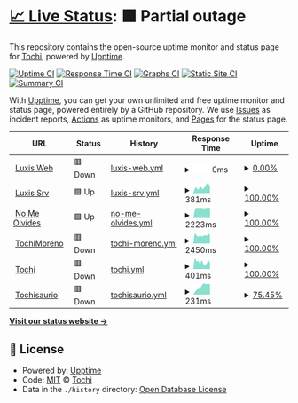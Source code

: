 # [📈 Live Status](https://tochimoreno.github.io/upptime): <!--live status--> **🟧 Partial outage**

This repository contains the open-source uptime monitor and status page for [Tochi](tochi.com.ar), powered by [Upptime](https://github.com/upptime/upptime).

[![Uptime CI](https://github.com/tochimoreno/upptime/workflows/Uptime%20CI/badge.svg)](https://github.com/tochimoreno/upptime/actions?query=workflow%3A%22Uptime+CI%22)
[![Response Time CI](https://github.com/tochimoreno/upptime/workflows/Response%20Time%20CI/badge.svg)](https://github.com/tochimoreno/upptime/actions?query=workflow%3A%22Response+Time+CI%22)
[![Graphs CI](https://github.com/tochimoreno/upptime/workflows/Graphs%20CI/badge.svg)](https://github.com/tochimoreno/upptime/actions?query=workflow%3A%22Graphs+CI%22)
[![Static Site CI](https://github.com/tochimoreno/upptime/workflows/Static%20Site%20CI/badge.svg)](https://github.com/tochimoreno/upptime/actions?query=workflow%3A%22Static+Site+CI%22)
[![Summary CI](https://github.com/tochimoreno/upptime/workflows/Summary%20CI/badge.svg)](https://github.com/tochimoreno/upptime/actions?query=workflow%3A%22Summary+CI%22)

With [Upptime](https://upptime.js.org), you can get your own unlimited and free uptime monitor and status page, powered entirely by a GitHub repository. We use [Issues](https://github.com/tochimoreno/upptime/issues) as incident reports, [Actions](https://github.com/tochimoreno/upptime/actions) as uptime monitors, and [Pages](https://tochimoreno.github.io/upptime) for the status page.

<!--start: status pages-->
<!-- This summary is generated by Upptime (https://github.com/upptime/upptime) -->
<!-- Do not edit this manually, your changes will be overwritten -->
<!-- prettier-ignore -->
| URL | Status | History | Response Time | Uptime |
| --- | ------ | ------- | ------------- | ------ |
| <img alt="" src="https://favicons.githubusercontent.com/lw.tochisaurio.com.ar" height="13"> [Luxis Web](https://lw.tochisaurio.com.ar/) | 🟥 Down | [luxis-web.yml](https://github.com/tochimoreno/upptime/commits/HEAD/history/luxis-web.yml) | <details><summary><img alt="Response time graph" src="./graphs/luxis-web/response-time-week.png" height="20"> 0ms</summary><br><a href="https://tochimoreno.github.io/upptime/history/luxis-web"><img alt="Response time 0" src="https://img.shields.io/endpoint?url=https%3A%2F%2Fraw.githubusercontent.com%2Ftochimoreno%2Fupptime%2FHEAD%2Fapi%2Fluxis-web%2Fresponse-time.json"></a><br><a href="https://tochimoreno.github.io/upptime/history/luxis-web"><img alt="24-hour response time 0" src="https://img.shields.io/endpoint?url=https%3A%2F%2Fraw.githubusercontent.com%2Ftochimoreno%2Fupptime%2FHEAD%2Fapi%2Fluxis-web%2Fresponse-time-day.json"></a><br><a href="https://tochimoreno.github.io/upptime/history/luxis-web"><img alt="7-day response time 0" src="https://img.shields.io/endpoint?url=https%3A%2F%2Fraw.githubusercontent.com%2Ftochimoreno%2Fupptime%2FHEAD%2Fapi%2Fluxis-web%2Fresponse-time-week.json"></a><br><a href="https://tochimoreno.github.io/upptime/history/luxis-web"><img alt="30-day response time 0" src="https://img.shields.io/endpoint?url=https%3A%2F%2Fraw.githubusercontent.com%2Ftochimoreno%2Fupptime%2FHEAD%2Fapi%2Fluxis-web%2Fresponse-time-month.json"></a><br><a href="https://tochimoreno.github.io/upptime/history/luxis-web"><img alt="1-year response time 0" src="https://img.shields.io/endpoint?url=https%3A%2F%2Fraw.githubusercontent.com%2Ftochimoreno%2Fupptime%2FHEAD%2Fapi%2Fluxis-web%2Fresponse-time-year.json"></a></details> | <details><summary><a href="https://tochimoreno.github.io/upptime/history/luxis-web">0.00%</a></summary><a href="https://tochimoreno.github.io/upptime/history/luxis-web"><img alt="All-time uptime 0.00%" src="https://img.shields.io/endpoint?url=https%3A%2F%2Fraw.githubusercontent.com%2Ftochimoreno%2Fupptime%2FHEAD%2Fapi%2Fluxis-web%2Fuptime.json"></a><br><a href="https://tochimoreno.github.io/upptime/history/luxis-web"><img alt="24-hour uptime 0.00%" src="https://img.shields.io/endpoint?url=https%3A%2F%2Fraw.githubusercontent.com%2Ftochimoreno%2Fupptime%2FHEAD%2Fapi%2Fluxis-web%2Fuptime-day.json"></a><br><a href="https://tochimoreno.github.io/upptime/history/luxis-web"><img alt="7-day uptime 0.00%" src="https://img.shields.io/endpoint?url=https%3A%2F%2Fraw.githubusercontent.com%2Ftochimoreno%2Fupptime%2FHEAD%2Fapi%2Fluxis-web%2Fuptime-week.json"></a><br><a href="https://tochimoreno.github.io/upptime/history/luxis-web"><img alt="30-day uptime 0.00%" src="https://img.shields.io/endpoint?url=https%3A%2F%2Fraw.githubusercontent.com%2Ftochimoreno%2Fupptime%2FHEAD%2Fapi%2Fluxis-web%2Fuptime-month.json"></a><br><a href="https://tochimoreno.github.io/upptime/history/luxis-web"><img alt="1-year uptime 0.00%" src="https://img.shields.io/endpoint?url=https%3A%2F%2Fraw.githubusercontent.com%2Ftochimoreno%2Fupptime%2FHEAD%2Fapi%2Fluxis-web%2Fuptime-year.json"></a></details>
| <img alt="" src="https://favicons.githubusercontent.com/ls.tochisaurio.com.ar" height="13"> [Luxis Srv](https://ls.tochisaurio.com.ar) | 🟩 Up | [luxis-srv.yml](https://github.com/tochimoreno/upptime/commits/HEAD/history/luxis-srv.yml) | <details><summary><img alt="Response time graph" src="./graphs/luxis-srv/response-time-week.png" height="20"> 381ms</summary><br><a href="https://tochimoreno.github.io/upptime/history/luxis-srv"><img alt="Response time 429" src="https://img.shields.io/endpoint?url=https%3A%2F%2Fraw.githubusercontent.com%2Ftochimoreno%2Fupptime%2FHEAD%2Fapi%2Fluxis-srv%2Fresponse-time.json"></a><br><a href="https://tochimoreno.github.io/upptime/history/luxis-srv"><img alt="24-hour response time 427" src="https://img.shields.io/endpoint?url=https%3A%2F%2Fraw.githubusercontent.com%2Ftochimoreno%2Fupptime%2FHEAD%2Fapi%2Fluxis-srv%2Fresponse-time-day.json"></a><br><a href="https://tochimoreno.github.io/upptime/history/luxis-srv"><img alt="7-day response time 381" src="https://img.shields.io/endpoint?url=https%3A%2F%2Fraw.githubusercontent.com%2Ftochimoreno%2Fupptime%2FHEAD%2Fapi%2Fluxis-srv%2Fresponse-time-week.json"></a><br><a href="https://tochimoreno.github.io/upptime/history/luxis-srv"><img alt="30-day response time 429" src="https://img.shields.io/endpoint?url=https%3A%2F%2Fraw.githubusercontent.com%2Ftochimoreno%2Fupptime%2FHEAD%2Fapi%2Fluxis-srv%2Fresponse-time-month.json"></a><br><a href="https://tochimoreno.github.io/upptime/history/luxis-srv"><img alt="1-year response time 429" src="https://img.shields.io/endpoint?url=https%3A%2F%2Fraw.githubusercontent.com%2Ftochimoreno%2Fupptime%2FHEAD%2Fapi%2Fluxis-srv%2Fresponse-time-year.json"></a></details> | <details><summary><a href="https://tochimoreno.github.io/upptime/history/luxis-srv">100.00%</a></summary><a href="https://tochimoreno.github.io/upptime/history/luxis-srv"><img alt="All-time uptime 100.00%" src="https://img.shields.io/endpoint?url=https%3A%2F%2Fraw.githubusercontent.com%2Ftochimoreno%2Fupptime%2FHEAD%2Fapi%2Fluxis-srv%2Fuptime.json"></a><br><a href="https://tochimoreno.github.io/upptime/history/luxis-srv"><img alt="24-hour uptime 100.00%" src="https://img.shields.io/endpoint?url=https%3A%2F%2Fraw.githubusercontent.com%2Ftochimoreno%2Fupptime%2FHEAD%2Fapi%2Fluxis-srv%2Fuptime-day.json"></a><br><a href="https://tochimoreno.github.io/upptime/history/luxis-srv"><img alt="7-day uptime 100.00%" src="https://img.shields.io/endpoint?url=https%3A%2F%2Fraw.githubusercontent.com%2Ftochimoreno%2Fupptime%2FHEAD%2Fapi%2Fluxis-srv%2Fuptime-week.json"></a><br><a href="https://tochimoreno.github.io/upptime/history/luxis-srv"><img alt="30-day uptime 100.00%" src="https://img.shields.io/endpoint?url=https%3A%2F%2Fraw.githubusercontent.com%2Ftochimoreno%2Fupptime%2FHEAD%2Fapi%2Fluxis-srv%2Fuptime-month.json"></a><br><a href="https://tochimoreno.github.io/upptime/history/luxis-srv"><img alt="1-year uptime 100.00%" src="https://img.shields.io/endpoint?url=https%3A%2F%2Fraw.githubusercontent.com%2Ftochimoreno%2Fupptime%2FHEAD%2Fapi%2Fluxis-srv%2Fuptime-year.json"></a></details>
| <img alt="" src="https://favicons.githubusercontent.com/nomeolvidescrochet.com.ar" height="13"> [No Me Olvides](https://nomeolvidescrochet.com.ar) | 🟩 Up | [no-me-olvides.yml](https://github.com/tochimoreno/upptime/commits/HEAD/history/no-me-olvides.yml) | <details><summary><img alt="Response time graph" src="./graphs/no-me-olvides/response-time-week.png" height="20"> 2223ms</summary><br><a href="https://tochimoreno.github.io/upptime/history/no-me-olvides"><img alt="Response time 2291" src="https://img.shields.io/endpoint?url=https%3A%2F%2Fraw.githubusercontent.com%2Ftochimoreno%2Fupptime%2FHEAD%2Fapi%2Fno-me-olvides%2Fresponse-time.json"></a><br><a href="https://tochimoreno.github.io/upptime/history/no-me-olvides"><img alt="24-hour response time 2221" src="https://img.shields.io/endpoint?url=https%3A%2F%2Fraw.githubusercontent.com%2Ftochimoreno%2Fupptime%2FHEAD%2Fapi%2Fno-me-olvides%2Fresponse-time-day.json"></a><br><a href="https://tochimoreno.github.io/upptime/history/no-me-olvides"><img alt="7-day response time 2223" src="https://img.shields.io/endpoint?url=https%3A%2F%2Fraw.githubusercontent.com%2Ftochimoreno%2Fupptime%2FHEAD%2Fapi%2Fno-me-olvides%2Fresponse-time-week.json"></a><br><a href="https://tochimoreno.github.io/upptime/history/no-me-olvides"><img alt="30-day response time 2291" src="https://img.shields.io/endpoint?url=https%3A%2F%2Fraw.githubusercontent.com%2Ftochimoreno%2Fupptime%2FHEAD%2Fapi%2Fno-me-olvides%2Fresponse-time-month.json"></a><br><a href="https://tochimoreno.github.io/upptime/history/no-me-olvides"><img alt="1-year response time 2291" src="https://img.shields.io/endpoint?url=https%3A%2F%2Fraw.githubusercontent.com%2Ftochimoreno%2Fupptime%2FHEAD%2Fapi%2Fno-me-olvides%2Fresponse-time-year.json"></a></details> | <details><summary><a href="https://tochimoreno.github.io/upptime/history/no-me-olvides">100.00%</a></summary><a href="https://tochimoreno.github.io/upptime/history/no-me-olvides"><img alt="All-time uptime 100.00%" src="https://img.shields.io/endpoint?url=https%3A%2F%2Fraw.githubusercontent.com%2Ftochimoreno%2Fupptime%2FHEAD%2Fapi%2Fno-me-olvides%2Fuptime.json"></a><br><a href="https://tochimoreno.github.io/upptime/history/no-me-olvides"><img alt="24-hour uptime 100.00%" src="https://img.shields.io/endpoint?url=https%3A%2F%2Fraw.githubusercontent.com%2Ftochimoreno%2Fupptime%2FHEAD%2Fapi%2Fno-me-olvides%2Fuptime-day.json"></a><br><a href="https://tochimoreno.github.io/upptime/history/no-me-olvides"><img alt="7-day uptime 100.00%" src="https://img.shields.io/endpoint?url=https%3A%2F%2Fraw.githubusercontent.com%2Ftochimoreno%2Fupptime%2FHEAD%2Fapi%2Fno-me-olvides%2Fuptime-week.json"></a><br><a href="https://tochimoreno.github.io/upptime/history/no-me-olvides"><img alt="30-day uptime 100.00%" src="https://img.shields.io/endpoint?url=https%3A%2F%2Fraw.githubusercontent.com%2Ftochimoreno%2Fupptime%2FHEAD%2Fapi%2Fno-me-olvides%2Fuptime-month.json"></a><br><a href="https://tochimoreno.github.io/upptime/history/no-me-olvides"><img alt="1-year uptime 100.00%" src="https://img.shields.io/endpoint?url=https%3A%2F%2Fraw.githubusercontent.com%2Ftochimoreno%2Fupptime%2FHEAD%2Fapi%2Fno-me-olvides%2Fuptime-year.json"></a></details>
| <img alt="" src="https://favicons.githubusercontent.com/tochimoreno.com.ar" height="13"> [TochiMoreno](https://tochimoreno.com.ar) | 🟥 Down | [tochi-moreno.yml](https://github.com/tochimoreno/upptime/commits/HEAD/history/tochi-moreno.yml) | <details><summary><img alt="Response time graph" src="./graphs/tochi-moreno/response-time-week.png" height="20"> 2450ms</summary><br><a href="https://tochimoreno.github.io/upptime/history/tochi-moreno"><img alt="Response time 2280" src="https://img.shields.io/endpoint?url=https%3A%2F%2Fraw.githubusercontent.com%2Ftochimoreno%2Fupptime%2FHEAD%2Fapi%2Ftochi-moreno%2Fresponse-time.json"></a><br><a href="https://tochimoreno.github.io/upptime/history/tochi-moreno"><img alt="24-hour response time 2435" src="https://img.shields.io/endpoint?url=https%3A%2F%2Fraw.githubusercontent.com%2Ftochimoreno%2Fupptime%2FHEAD%2Fapi%2Ftochi-moreno%2Fresponse-time-day.json"></a><br><a href="https://tochimoreno.github.io/upptime/history/tochi-moreno"><img alt="7-day response time 2450" src="https://img.shields.io/endpoint?url=https%3A%2F%2Fraw.githubusercontent.com%2Ftochimoreno%2Fupptime%2FHEAD%2Fapi%2Ftochi-moreno%2Fresponse-time-week.json"></a><br><a href="https://tochimoreno.github.io/upptime/history/tochi-moreno"><img alt="30-day response time 2280" src="https://img.shields.io/endpoint?url=https%3A%2F%2Fraw.githubusercontent.com%2Ftochimoreno%2Fupptime%2FHEAD%2Fapi%2Ftochi-moreno%2Fresponse-time-month.json"></a><br><a href="https://tochimoreno.github.io/upptime/history/tochi-moreno"><img alt="1-year response time 2280" src="https://img.shields.io/endpoint?url=https%3A%2F%2Fraw.githubusercontent.com%2Ftochimoreno%2Fupptime%2FHEAD%2Fapi%2Ftochi-moreno%2Fresponse-time-year.json"></a></details> | <details><summary><a href="https://tochimoreno.github.io/upptime/history/tochi-moreno">100.00%</a></summary><a href="https://tochimoreno.github.io/upptime/history/tochi-moreno"><img alt="All-time uptime 99.76%" src="https://img.shields.io/endpoint?url=https%3A%2F%2Fraw.githubusercontent.com%2Ftochimoreno%2Fupptime%2FHEAD%2Fapi%2Ftochi-moreno%2Fuptime.json"></a><br><a href="https://tochimoreno.github.io/upptime/history/tochi-moreno"><img alt="24-hour uptime 99.99%" src="https://img.shields.io/endpoint?url=https%3A%2F%2Fraw.githubusercontent.com%2Ftochimoreno%2Fupptime%2FHEAD%2Fapi%2Ftochi-moreno%2Fuptime-day.json"></a><br><a href="https://tochimoreno.github.io/upptime/history/tochi-moreno"><img alt="7-day uptime 100.00%" src="https://img.shields.io/endpoint?url=https%3A%2F%2Fraw.githubusercontent.com%2Ftochimoreno%2Fupptime%2FHEAD%2Fapi%2Ftochi-moreno%2Fuptime-week.json"></a><br><a href="https://tochimoreno.github.io/upptime/history/tochi-moreno"><img alt="30-day uptime 99.76%" src="https://img.shields.io/endpoint?url=https%3A%2F%2Fraw.githubusercontent.com%2Ftochimoreno%2Fupptime%2FHEAD%2Fapi%2Ftochi-moreno%2Fuptime-month.json"></a><br><a href="https://tochimoreno.github.io/upptime/history/tochi-moreno"><img alt="1-year uptime 99.76%" src="https://img.shields.io/endpoint?url=https%3A%2F%2Fraw.githubusercontent.com%2Ftochimoreno%2Fupptime%2FHEAD%2Fapi%2Ftochi-moreno%2Fuptime-year.json"></a></details>
| <img alt="" src="https://favicons.githubusercontent.com/tochi.com.ar" height="13"> [Tochi](https://tochi.com.ar) | 🟥 Down | [tochi.yml](https://github.com/tochimoreno/upptime/commits/HEAD/history/tochi.yml) | <details><summary><img alt="Response time graph" src="./graphs/tochi/response-time-week.png" height="20"> 401ms</summary><br><a href="https://tochimoreno.github.io/upptime/history/tochi"><img alt="Response time 545" src="https://img.shields.io/endpoint?url=https%3A%2F%2Fraw.githubusercontent.com%2Ftochimoreno%2Fupptime%2FHEAD%2Fapi%2Ftochi%2Fresponse-time.json"></a><br><a href="https://tochimoreno.github.io/upptime/history/tochi"><img alt="24-hour response time 390" src="https://img.shields.io/endpoint?url=https%3A%2F%2Fraw.githubusercontent.com%2Ftochimoreno%2Fupptime%2FHEAD%2Fapi%2Ftochi%2Fresponse-time-day.json"></a><br><a href="https://tochimoreno.github.io/upptime/history/tochi"><img alt="7-day response time 401" src="https://img.shields.io/endpoint?url=https%3A%2F%2Fraw.githubusercontent.com%2Ftochimoreno%2Fupptime%2FHEAD%2Fapi%2Ftochi%2Fresponse-time-week.json"></a><br><a href="https://tochimoreno.github.io/upptime/history/tochi"><img alt="30-day response time 545" src="https://img.shields.io/endpoint?url=https%3A%2F%2Fraw.githubusercontent.com%2Ftochimoreno%2Fupptime%2FHEAD%2Fapi%2Ftochi%2Fresponse-time-month.json"></a><br><a href="https://tochimoreno.github.io/upptime/history/tochi"><img alt="1-year response time 545" src="https://img.shields.io/endpoint?url=https%3A%2F%2Fraw.githubusercontent.com%2Ftochimoreno%2Fupptime%2FHEAD%2Fapi%2Ftochi%2Fresponse-time-year.json"></a></details> | <details><summary><a href="https://tochimoreno.github.io/upptime/history/tochi">100.00%</a></summary><a href="https://tochimoreno.github.io/upptime/history/tochi"><img alt="All-time uptime 99.76%" src="https://img.shields.io/endpoint?url=https%3A%2F%2Fraw.githubusercontent.com%2Ftochimoreno%2Fupptime%2FHEAD%2Fapi%2Ftochi%2Fuptime.json"></a><br><a href="https://tochimoreno.github.io/upptime/history/tochi"><img alt="24-hour uptime 99.99%" src="https://img.shields.io/endpoint?url=https%3A%2F%2Fraw.githubusercontent.com%2Ftochimoreno%2Fupptime%2FHEAD%2Fapi%2Ftochi%2Fuptime-day.json"></a><br><a href="https://tochimoreno.github.io/upptime/history/tochi"><img alt="7-day uptime 100.00%" src="https://img.shields.io/endpoint?url=https%3A%2F%2Fraw.githubusercontent.com%2Ftochimoreno%2Fupptime%2FHEAD%2Fapi%2Ftochi%2Fuptime-week.json"></a><br><a href="https://tochimoreno.github.io/upptime/history/tochi"><img alt="30-day uptime 99.76%" src="https://img.shields.io/endpoint?url=https%3A%2F%2Fraw.githubusercontent.com%2Ftochimoreno%2Fupptime%2FHEAD%2Fapi%2Ftochi%2Fuptime-month.json"></a><br><a href="https://tochimoreno.github.io/upptime/history/tochi"><img alt="1-year uptime 99.76%" src="https://img.shields.io/endpoint?url=https%3A%2F%2Fraw.githubusercontent.com%2Ftochimoreno%2Fupptime%2FHEAD%2Fapi%2Ftochi%2Fuptime-year.json"></a></details>
| <img alt="" src="https://favicons.githubusercontent.com/tochisaurio.com.ar" height="13"> [Tochisaurio](https://tochisaurio.com.ar) | 🟥 Down | [tochisaurio.yml](https://github.com/tochimoreno/upptime/commits/HEAD/history/tochisaurio.yml) | <details><summary><img alt="Response time graph" src="./graphs/tochisaurio/response-time-week.png" height="20"> 231ms</summary><br><a href="https://tochimoreno.github.io/upptime/history/tochisaurio"><img alt="Response time 285" src="https://img.shields.io/endpoint?url=https%3A%2F%2Fraw.githubusercontent.com%2Ftochimoreno%2Fupptime%2FHEAD%2Fapi%2Ftochisaurio%2Fresponse-time.json"></a><br><a href="https://tochimoreno.github.io/upptime/history/tochisaurio"><img alt="24-hour response time 0" src="https://img.shields.io/endpoint?url=https%3A%2F%2Fraw.githubusercontent.com%2Ftochimoreno%2Fupptime%2FHEAD%2Fapi%2Ftochisaurio%2Fresponse-time-day.json"></a><br><a href="https://tochimoreno.github.io/upptime/history/tochisaurio"><img alt="7-day response time 231" src="https://img.shields.io/endpoint?url=https%3A%2F%2Fraw.githubusercontent.com%2Ftochimoreno%2Fupptime%2FHEAD%2Fapi%2Ftochisaurio%2Fresponse-time-week.json"></a><br><a href="https://tochimoreno.github.io/upptime/history/tochisaurio"><img alt="30-day response time 285" src="https://img.shields.io/endpoint?url=https%3A%2F%2Fraw.githubusercontent.com%2Ftochimoreno%2Fupptime%2FHEAD%2Fapi%2Ftochisaurio%2Fresponse-time-month.json"></a><br><a href="https://tochimoreno.github.io/upptime/history/tochisaurio"><img alt="1-year response time 285" src="https://img.shields.io/endpoint?url=https%3A%2F%2Fraw.githubusercontent.com%2Ftochimoreno%2Fupptime%2FHEAD%2Fapi%2Ftochisaurio%2Fresponse-time-year.json"></a></details> | <details><summary><a href="https://tochimoreno.github.io/upptime/history/tochisaurio">75.45%</a></summary><a href="https://tochimoreno.github.io/upptime/history/tochisaurio"><img alt="All-time uptime 93.01%" src="https://img.shields.io/endpoint?url=https%3A%2F%2Fraw.githubusercontent.com%2Ftochimoreno%2Fupptime%2FHEAD%2Fapi%2Ftochisaurio%2Fuptime.json"></a><br><a href="https://tochimoreno.github.io/upptime/history/tochisaurio"><img alt="24-hour uptime 0.00%" src="https://img.shields.io/endpoint?url=https%3A%2F%2Fraw.githubusercontent.com%2Ftochimoreno%2Fupptime%2FHEAD%2Fapi%2Ftochisaurio%2Fuptime-day.json"></a><br><a href="https://tochimoreno.github.io/upptime/history/tochisaurio"><img alt="7-day uptime 75.45%" src="https://img.shields.io/endpoint?url=https%3A%2F%2Fraw.githubusercontent.com%2Ftochimoreno%2Fupptime%2FHEAD%2Fapi%2Ftochisaurio%2Fuptime-week.json"></a><br><a href="https://tochimoreno.github.io/upptime/history/tochisaurio"><img alt="30-day uptime 93.01%" src="https://img.shields.io/endpoint?url=https%3A%2F%2Fraw.githubusercontent.com%2Ftochimoreno%2Fupptime%2FHEAD%2Fapi%2Ftochisaurio%2Fuptime-month.json"></a><br><a href="https://tochimoreno.github.io/upptime/history/tochisaurio"><img alt="1-year uptime 93.01%" src="https://img.shields.io/endpoint?url=https%3A%2F%2Fraw.githubusercontent.com%2Ftochimoreno%2Fupptime%2FHEAD%2Fapi%2Ftochisaurio%2Fuptime-year.json"></a></details>

<!--end: status pages-->

[**Visit our status website →**](https://tochimoreno.github.io/upptime)

## 📄 License

- Powered by: [Upptime](https://github.com/upptime/upptime)
- Code: [MIT](./LICENSE) © [Tochi](tochi.com.ar)
- Data in the `./history` directory: [Open Database License](https://opendatacommons.org/licenses/odbl/1-0/)
